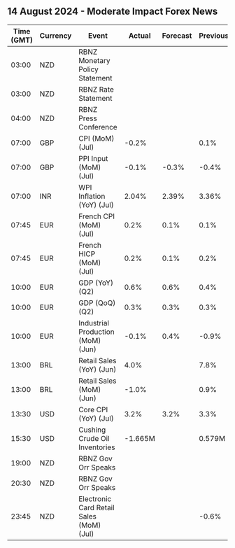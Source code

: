 ## 14 August 2024 - Moderate Impact Forex News

| Time (GMT) | Currency | Event | Actual | Forecast | Previous |
|------|----------|-------|--------|----------|----------|
| 03:00 | NZD | RBNZ Monetary Policy Statement |  |  |  |
| 03:00 | NZD | RBNZ Rate Statement |  |  |  |
| 04:00 | NZD | RBNZ Press Conference |  |  |  |
| 07:00 | GBP | CPI (MoM) (Jul) | -0.2% |  | 0.1% |
| 07:00 | GBP | PPI Input (MoM) (Jul) | -0.1% | -0.3% | -0.4% |
| 07:00 | INR | WPI Inflation (YoY) (Jul) | 2.04% | 2.39% | 3.36% |
| 07:45 | EUR | French CPI (MoM) (Jul) | 0.2% | 0.1% | 0.1% |
| 07:45 | EUR | French HICP (MoM) (Jul) | 0.2% | 0.1% | 0.2% |
| 10:00 | EUR | GDP (YoY) (Q2) | 0.6% | 0.6% | 0.4% |
| 10:00 | EUR | GDP (QoQ) (Q2) | 0.3% | 0.3% | 0.3% |
| 10:00 | EUR | Industrial Production (MoM) (Jun) | -0.1% | 0.4% | -0.9% |
| 13:00 | BRL | Retail Sales (YoY) (Jun) | 4.0% |  | 7.8% |
| 13:00 | BRL | Retail Sales (MoM) (Jun) | -1.0% |  | 0.9% |
| 13:30 | USD | Core CPI (YoY) (Jul) | 3.2% | 3.2% | 3.3% |
| 15:30 | USD | Cushing Crude Oil Inventories | -1.665M |  | 0.579M |
| 19:00 | NZD | RBNZ Gov Orr Speaks |  |  |  |
| 20:30 | NZD | RBNZ Gov Orr Speaks |  |  |  |
| 23:45 | NZD | Electronic Card Retail Sales (MoM) (Jul) |  |  | -0.6% |
